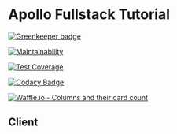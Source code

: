 # Apollo Fullstack Tutorial

[![Greenkeeper badge](https://badges.greenkeeper.io/jsdevtools/apollo-client-jsdevtools.svg)](https://greenkeeper.io/)

[![Maintainability](https://api.codeclimate.com/v1/badges/f16251b5099f0bd501d7/maintainability)](https://codeclimate.com/github/jsdevtools/apollo-client-jsdevtools/maintainability)

[![Test Coverage](https://api.codeclimate.com/v1/badges/f16251b5099f0bd501d7/test_coverage)](https://codeclimate.com/github/jsdevtools/apollo-client-jsdevtools/test_coverage)

[![Codacy Badge](https://api.codacy.com/project/badge/Grade/0bddbab0a7f34ab38b1db14f2f755602)](https://app.codacy.com/app/jsdevtools/apollo-client-jsdevtools?utm_source=github.com&utm_medium=referral&utm_content=jsdevtools/apollo-client-jsdevtools&utm_campaign=Badge_Grade_Settings)

[![Waffle.io - Columns and their card count](https://badge.waffle.io/jsdevtools/apollo-client-jsdevtools.svg?columns=all)](https://waffle.io/jsdevtools/apollo-client-jsdevtools)

## Client

